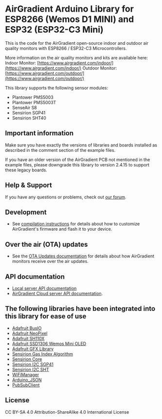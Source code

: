 AirGradient Arduino Library for ESP8266 (Wemos D1 MINI) and ESP32 (ESP32-C3 Mini)
=====================================================================================================

This is the code for the AirGradient open-source indoor and outdoor air quality monitors with ESP8266 / ESP32-C3 Microcontrollers.

More information on the air quality monitors and kits are available here:
Indoor Monitor: [https://www.airgradient.com/indoor/](https://www.airgradient.com/indoor/)
Outdoor Monitor: [https://www.airgradient.com/outdoor/](https://www.airgradient.com/outdoor/)

This library supports the following sensor modules:
- Plantower PMS5003
- Plantower PMS5003T
- SenseAir S8
- Sensirion SGP41
- Sensirion SHT40

## Important information

Make sure you have exactly the versions of libraries and boards installed as described in the comment section of the example files.

If you have an older version of the AirGradient PCB not mentioned in the example files, please downgrade this library to version 2.4.15 to support these legacy boards.

## Help & Support

If you have any questions or problems, check out [our forum](https://forum.airgradient.com/). 

## Development

* See [compilation instructions](/docs/local-server.md) for details about how to customize AirGradient's firmware and flash it to your device.

## Over the air (OTA) updates

* See the [OTA Updates documentation](/docs/ota-updates.md) for details about how AirGradient monitors receive over the air updates.

## API documentation

* [Local server API documentation](/docs/local-server.md)
* [AirGradient Cloud server API documentation](https://api.airgradient.com/public/docs/api/v1/).

## The following libraries have been integrated into this library for ease of use

- [Adafruit BusIO](https://github.com/adafruit/Adafruit_BusIO)
- [Adafruit NeoPixel](https://github.com/adafruit/Adafruit_NeoPixel)
- [Adafruit SH110X](https://github.com/adafruit/Adafruit_SH110X)
- [Adafruit SSD1306 Wemos Mini OLED](https://github.com/stblassitude/Adafruit_SSD1306_Wemos_OLED)
- [Adafruit GFX Library](https://github.com/adafruit/Adafruit-GFX-Library)
- [Sensirion Gas Index Algorithm](https://github.com/Sensirion/arduino-gas-index-algorithm)
- [Sensirion Core](https://github.com/Sensirion/arduino-core/)
- [Sensirion I2C SGP41](https://github.com/Sensirion/arduino-i2c-sgp41)
- [Sensirion I2C SHT](https://github.com/Sensirion/arduino-sht)
- [WiFiManager](https://github.com/tzapu/WiFiManager)
- [Arduino_JSON](https://github.com/arduino-libraries/Arduino_JSON)
- [PubSubClient](https://github.com/knolleary/pubsubclient)

## License
CC BY-SA 4.0 Attribution-ShareAlike 4.0 International License
